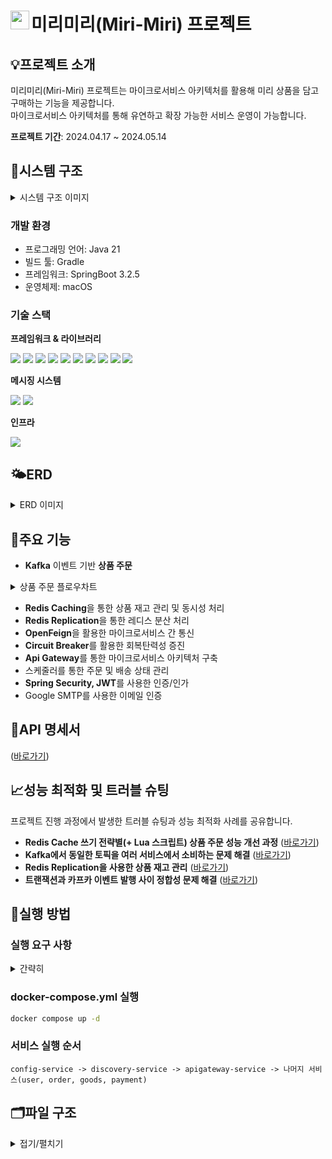 <span style="margin-left: 10px;"><h1><img src="https://github.com/JYeonJun/miri-miri/assets/97449471/44fdd68b-d4d7-4b87-bbef-b0bb439a8f7f" width="30" height="auto" align="left" />미리미리(Miri-Miri) 프로젝트</h1></span>

## 💡**프로젝트 소개**
미리미리(Miri-Miri) 프로젝트는 마이크로서비스 아키텍처를 활용해 미리 상품을 담고 구매하는 기능을 제공합니다.<br/>
마이크로서비스 아키텍처를 통해 유연하고 확장 가능한 서비스 운영이 가능합니다.<br/>

**프로젝트 기간**: 2024.04.17 ~ 2024.05.14

## 🚀**시스템 구조**
<details>
<summary>시스템 구조 이미지</summary>
<div markdown="1">

<p align="center"><img src="https://github.com/JYeonJun/miri-miri/assets/97449471/a8e38ce7-3e0a-4907-9053-0f022343a83f"/></p>

</div>
</details>

### 개발 환경
- 프로그래밍 언어: Java 21
- 빌드 툴: Gradle
- 프레임워크: SpringBoot 3.2.5
- 운영체제: macOS

### 기술 스택
**프레임워크 & 라이브러리**
<div>
    <img src="https://img.shields.io/badge/Spring Boot-6DB33F?style=for-the-badge&logo=Spring Boot&logoColor=white"/>
    <img src="https://img.shields.io/badge/Spring Security-6DB33F?style=for-the-badge&logo=Spring Security&logoColor=white"/>
    <img src="https://img.shields.io/badge/Spring Cloud Gateway-6DB33F?style=for-the-badge&logo=Spring Cloud Gateway&logoColor=white"/>
    <img src="https://img.shields.io/badge/Spring Cloud Netflix Eureka-6DB33F?style=for-the-badge&logo=Spring Cloud Netflix Eureka&logoColor=white"/>
    <img src="https://img.shields.io/badge/Spring Cloud Config-6DB33F?style=for-the-badge&logo=Spring Cloud Config&logoColor=white"/>
    <img src="https://img.shields.io/badge/Spring Cloud Bus-6DB33F?style=for-the-badge&logo=Spring Cloud Bus&logoColor=white"/>
    <img src="https://img.shields.io/badge/Spring Cloud OpenFeign-6DB33F?style=for-the-badge&logo=OpenFeign&logoColor=white"/>
    <img src="https://img.shields.io/badge/Spring Cloud Circuit Breaker-6DB33F?style=for-the-badge&logo=CircuitBreaker&logoColor=white"/>
    <img src="https://img.shields.io/badge/Hibernate-59666C?style=for-the-badge&logo=Hibernate&logoColor=white"/>
    <img src="https://img.shields.io/badge/QueryDSL-59666C?style=for-the-badge&logo=QueryDSL&logoColor=white"/>
</div>

**메시징 시스템**
<div>
    <img src="https://img.shields.io/badge/Apache Kafka-231F20?style=for-the-badge&logo=Apache Kafka&logoColor=white"/>
    <img src="https://img.shields.io/badge/RabbitMQ-FF6600?style=for-the-badge&logo=RabbitMQ&logoColor=white"/>
</div>

**인프라**
<div>
    <img src="https://img.shields.io/badge/Docker-2496ED?style=for-the-badge&logo=Docker&logoColor=white"/>
</div>

## 🌤️**ERD**
<details>
<summary>ERD 이미지</summary>
<div markdown="1">

<p align="center"><img src="https://github.com/JYeonJun/miri-miri/assets/97449471/cdec958a-9c93-4585-807a-3ec80673e957"/></p>

</div>
</details>

## 📌**주요 기능**
- **Kafka** 이벤트 기반 **상품 주문**
<details>
<summary>상품 주문 플로우차트</summary>
<div markdown="1">

<p align="center"><img src="https://github.com/JYeonJun/miri-miri/assets/97449471/27f2efac-6248-4907-9a4e-ad2517f00e66"/></p>

</div>
</details>

- **Redis Caching**을 통한 상품 재고 관리 및 동시성 처리
- **Redis Replication**을 통한 레디스 분산 처리
- **OpenFeign**을 활용한 마이크로서비스 간 통신
- **Circuit Breaker**를 활용한 회복탄력성 증진
- **Api Gateway**를 통한 마이크로서비스 아키텍처 구축
- 스케줄러를 통한 주문 및 배송 상태 관리
- **Spring Security, JWT**를 사용한 인증/인가
- Google SMTP를 사용한 이메일 인증

## 📂**API 명세서**
([바로가기](https://documenter.getpostman.com/view/20733282/2sA3JRaKQo))

## 📈**성능 최적화 및 트러블 슈팅**
프로젝트 진행 과정에서 발생한 트러블 슈팅과 성능 최적화 사례를 공유합니다.<br/>
- **Redis Cache 쓰기 전략별(+ Lua 스크립트) 상품 주문 성능 개선 과정** ([바로가기](https://yenjjun187.tistory.com/1039))
- **Kafka에서 동일한 토픽을 여러 서비스에서 소비하는 문제 해결** ([바로가기](https://yenjjun187.tistory.com/1040))
- **Redis Replication을 사용한 상품 재고 관리** ([바로가기](https://yenjjun187.tistory.com/1042))
- **트랜잭션과 카프카 이벤트 발행 사이 정합성 문제 해결** ([바로가기](https://yenjjun187.tistory.com/1043))

## 🤖실행 방법
### 실행 요구 사항
<details>
<summary>간략히</summary>
<div markdown="1">

1. 빈 폴더 생성
2. application.yml, goods-service.yml, order-service.yml, payment-service.yml, user-service.yml 파일 생성(아래 참고)
3. config-service의 application.yml 파일의 spring.cloud.config.server.native.search-locations 값으로 폴더 위치 지정

**application.yml**
```yaml
token:
  expiration_time: <토큰 만료 시간 단위(밀리초)>
  secret: <JWT 생성에 사용될 시크릿 키>

api:
  gateway:
    ip: <API 게이트웨이 IP 주소>

kafka:
  server: localhost:9092
  # 주문 서비스를 위한 카프카 그룹 ID. 예: 'order-service-group'
  order-group-id: <주문 서비스의 카프카 그룹 ID>
  # 상품 서비스를 위한 카프카 그룹 ID. 예: 'goods-service-group'
  goods-group-id: <상품 서비스의 카프카 그룹 ID>
  # 결제 서비스를 위한 카프카 그룹 ID. 예: 'payment-service-group'
  payment-group-id: <결제 서비스의 카프카 그룹 ID>

miri:
  aes:
    secret-key: AbCdEfGhIjKlMnOpQrStUvWxYz123456
```

**goods-service.yml, order-service.yml, payment-service.yml**
```yaml
database:
  password: mariadb1234
```

**user-service.yml**
```yaml
miri:
  mail:
    username: <이메일 주소>
    password: <구글 앱 비밀번호>

database:
  password: mariadb1234
```

</div>
</details>

### docker-compose.yml 실행
```bash
docker compose up -d
```

### 서비스 실행 순서
```
config-service -> discovery-service -> apigateway-service -> 나머지 서비스(user, order, goods, payment)
```

## 🗂️파일 구조
<details>
<summary>접기/펼치기</summary>
<div markdown="1">

```
📦miri-miri-msa
 ┣ 📂apigateway-service
 ┃ ┣ 📂src
 ┃ ┃ ┣ 📂main
 ┃ ┃ ┃ ┣ 📂generated
 ┃ ┃ ┃ ┣ 📂java
 ┃ ┃ ┃ ┃ ┗ 📂com
 ┃ ┃ ┃ ┃ ┃ ┗ 📂miri
 ┃ ┃ ┃ ┃ ┃ ┃ ┗ 📂apigatewayservice
 ┃ ┃ ┃ ┃ ┃ ┃ ┃ ┣ 📂filter
 ┃ ┃ ┃ ┃ ┃ ┃ ┃ ┃ ┗ 📜JwtAuthorizationFilter.java
 ┃ ┃ ┃ ┃ ┃ ┃ ┃ ┗ 📜ApigatewayServiceApplication.java
 ┃ ┃ ┃ ┗ 📂resources
 ┃ ┃ ┃ ┃ ┣ 📜application-secret.yml
 ┃ ┃ ┃ ┃ ┣ 📜application.yml
 ┃ ┃ ┃ ┃ ┗ 📜bootstrap.yml
 ┃ ┃ ┗ 📂test
 ┃ ┃ ┃ ┗ ...
 ┃ ┣ 📜build.gradle
 ┃ ┣ ...
 ┣ 📂config-service
 ┃ ┣ 📂src
 ┃ ┃ ┣ 📂main
 ┃ ┃ ┃ ┣ 📂java
 ┃ ┃ ┃ ┃ ┗ 📂com
 ┃ ┃ ┃ ┃ ┃ ┗ 📂miri
 ┃ ┃ ┃ ┃ ┃ ┃ ┗ 📂configservice
 ┃ ┃ ┃ ┃ ┃ ┃ ┃ ┗ 📜ConfigServiceApplication.java
 ┃ ┃ ┃ ┗ 📂resources
 ┃ ┃ ┃ ┃ ┗ 📜application.yml
 ┃ ┃ ┗ 📂test
 ┃ ┃ ┃ ┗ ...
 ┃ ┣ 📜build.gradle
 ┃ ┣ ...
 ┣ 📂core-module
 ┃ ┣ 📂src
 ┃ ┃ ┣ 📂main
 ┃ ┃ ┃ ┣ 📂java
 ┃ ┃ ┃ ┃ ┗ 📂com
 ┃ ┃ ┃ ┃ ┃ ┗ 📂miri
 ┃ ┃ ┃ ┃ ┃ ┃ ┗ 📂coremodule
 ┃ ┃ ┃ ┃ ┃ ┃ ┃ ┣ 📂config
 ┃ ┃ ┃ ┃ ┃ ┃ ┃ ┃ ┗ 📜KafkaProperties.java
 ┃ ┃ ┃ ┃ ┃ ┃ ┃ ┣ 📂domain
 ┃ ┃ ┃ ┃ ┃ ┃ ┃ ┃ ┣ 📜BaseTimeEntity.java
 ┃ ┃ ┃ ┃ ┃ ┃ ┃ ┃ ┗ 📜CreatedDateEntity.java
 ┃ ┃ ┃ ┃ ┃ ┃ ┃ ┣ 📂dto
 ┃ ┃ ┃ ┃ ┃ ┃ ┃ ┃ ┣ 📂goods
 ┃ ┃ ┃ ┃ ┃ ┃ ┃ ┃ ┃ ┣ 📜FeignGoodsReqDto.java
 ┃ ┃ ┃ ┃ ┃ ┃ ┃ ┃ ┃ ┗ 📜FeignGoodsRespDto.java
 ┃ ┃ ┃ ┃ ┃ ┃ ┃ ┃ ┣ 📂kafka
 ┃ ┃ ┃ ┃ ┃ ┃ ┃ ┃ ┃ ┣ 📜CancelOrderEventDto.java
 ┃ ┃ ┃ ┃ ┃ ┃ ┃ ┃ ┃ ┣ ...
 ┃ ┃ ┃ ┃ ┃ ┃ ┃ ┃ ┣ 📂order
 ┃ ┃ ┃ ┃ ┃ ┃ ┃ ┃ ┃ ┗ 📜FeignOrderRespDto.java
 ┃ ┃ ┃ ┃ ┃ ┃ ┃ ┃ ┣ 📂wishlist
 ┃ ┃ ┃ ┃ ┃ ┃ ┃ ┃ ┃ ┣ 📜FeignWishListReqDto.java
 ┃ ┃ ┃ ┃ ┃ ┃ ┃ ┃ ┃ ┗ 📜FeignWishListRespDto.java
 ┃ ┃ ┃ ┃ ┃ ┃ ┃ ┃ ┗ 📜ResponseDto.java
 ┃ ┃ ┃ ┃ ┃ ┃ ┃ ┣ 📂handler
 ┃ ┃ ┃ ┃ ┃ ┃ ┃ ┃ ┣ 📂aop
 ┃ ┃ ┃ ┃ ┃ ┃ ┃ ┃ ┃ ┗ 📜CustomValidationAdvice.java
 ┃ ┃ ┃ ┃ ┃ ┃ ┃ ┃ ┣ 📂ex
 ┃ ┃ ┃ ┃ ┃ ┃ ┃ ┃ ┃ ┣ 📜CustomApiException.java
 ┃ ┃ ┃ ┃ ┃ ┃ ┃ ┃ ┃ ┣ ...
 ┃ ┃ ┃ ┃ ┃ ┃ ┃ ┃ ┗ 📜CustomExceptionHandler.java
 ┃ ┃ ┃ ┃ ┃ ┃ ┃ ┣ 📂vo
 ┃ ┃ ┃ ┃ ┃ ┃ ┃ ┃ ┗ 📜KafkaVO.java
 ┃ ┃ ┃ ┃ ┃ ┃ ┃ ┗ 📜CoreModuleApplication.java
 ┃ ┃ ┃ ┗ 📂resources
 ┃ ┃ ┃ ┃ ┗ 📜application.yml
 ┃ ┃ ┗ 📂test
 ┃ ┃ ┃ ┗ ...
 ┃ ┣ 📜build.gradle
 ┃ ┣ ...
 ┣ 📂discovery-service
 ┃ ┣ 📂src
 ┃ ┃ ┣ 📂main
 ┃ ┃ ┃ ┣ 📂java
 ┃ ┃ ┃ ┃ ┗ 📂com
 ┃ ┃ ┃ ┃ ┃ ┗ 📂miri
 ┃ ┃ ┃ ┃ ┃ ┃ ┗ 📂discoveryservice
 ┃ ┃ ┃ ┃ ┃ ┃ ┃ ┗ 📜DiscoveryServiceApplication.java
 ┃ ┃ ┃ ┗ 📂resources
 ┃ ┃ ┃ ┃ ┗ 📜application.yml
 ┃ ┃ ┗ 📂test
 ┃ ┃ ┃ ┗ 📂java
 ┃ ┃ ┃ ┃ ┗ 📂com
 ┃ ┃ ┃ ┃ ┃ ┗ 📂miri
 ┃ ┃ ┃ ┃ ┃ ┃ ┗ 📂discoveryservice
 ┃ ┃ ┃ ┃ ┃ ┃ ┃ ┗ 📜DiscoveryServiceApplicationTests.java
 ┃ ┣ 📜build.gradle
 ┃ ┣ ...
 ┣ 📂goods-service
 ┃ ┣ 📂src
 ┃ ┃ ┣ 📂main
 ┃ ┃ ┃ ┣ 📂java
 ┃ ┃ ┃ ┃ ┗ 📂com
 ┃ ┃ ┃ ┃ ┃ ┗ 📂miri
 ┃ ┃ ┃ ┃ ┃ ┃ ┗ 📂goodsservice
 ┃ ┃ ┃ ┃ ┃ ┃ ┃ ┣ 📂client
 ┃ ┃ ┃ ┃ ┃ ┃ ┃ ┃ ┗ 📜UserServiceClient.java
 ┃ ┃ ┃ ┃ ┃ ┃ ┃ ┣ 📂config
 ┃ ┃ ┃ ┃ ┃ ┃ ┃ ┃ ┣ 📂kafka
 ┃ ┃ ┃ ┃ ┃ ┃ ┃ ┃ ┃ ┣ 📜KafkaConsumerConfig.java
 ┃ ┃ ┃ ┃ ┃ ┃ ┃ ┃ ┃ ┗ 📜KafkaProducerConfig.java
 ┃ ┃ ┃ ┃ ┃ ┃ ┃ ┃ ┣ 📂redis
 ┃ ┃ ┃ ┃ ┃ ┃ ┃ ┃ ┃ ┣ 📜RedisConfig.java
 ┃ ┃ ┃ ┃ ┃ ┃ ┃ ┃ ┃ ┗ 📜RedisProperties.java
 ┃ ┃ ┃ ┃ ┃ ┃ ┃ ┃ ┣ 📜Resilience4JConfig.java
 ┃ ┃ ┃ ┃ ┃ ┃ ┃ ┃ ┗ 📜SecurityConfig.java
 ┃ ┃ ┃ ┃ ┃ ┃ ┃ ┣ 📂controller
 ┃ ┃ ┃ ┃ ┃ ┃ ┃ ┃ ┣ 📜GoodsApiController.java
 ┃ ┃ ┃ ┃ ┃ ┃ ┃ ┃ ┣ ...
 ┃ ┃ ┃ ┃ ┃ ┃ ┃ ┣ 📂domain
 ┃ ┃ ┃ ┃ ┃ ┃ ┃ ┃ ┣ 📂goods
 ┃ ┃ ┃ ┃ ┃ ┃ ┃ ┃ ┃ ┣ 📜Goods.java
 ┃ ┃ ┃ ┃ ┃ ┃ ┃ ┃ ┃ ┣ ...
 ┃ ┃ ┃ ┃ ┃ ┃ ┃ ┃ ┗ 📂wishlist
 ┃ ┃ ┃ ┃ ┃ ┃ ┃ ┃ ┃ ┣ 📜WishList.java
 ┃ ┃ ┃ ┃ ┃ ┃ ┃ ┃ ┃ ┣ ...
 ┃ ┃ ┃ ┃ ┃ ┃ ┃ ┣ 📂dto
 ┃ ┃ ┃ ┃ ┃ ┃ ┃ ┃ ┣ 📂goods
 ┃ ┃ ┃ ┃ ┃ ┃ ┃ ┃ ┃ ┣ 📜RequestGoodsDto.java
 ┃ ┃ ┃ ┃ ┃ ┃ ┃ ┃ ┃ ┗ 📜ResponseGoodsDto.java
 ┃ ┃ ┃ ┃ ┃ ┃ ┃ ┃ ┗ 📂wishlist
 ┃ ┃ ┃ ┃ ┃ ┃ ┃ ┃ ┃ ┣ 📜RequestWishListDto.java
 ┃ ┃ ┃ ┃ ┃ ┃ ┃ ┃ ┃ ┗ 📜ResponseWishListDto.java
 ┃ ┃ ┃ ┃ ┃ ┃ ┃ ┣ 📂dummy
 ┃ ┃ ┃ ┃ ┃ ┃ ┃ ┃ ┣ 📜DummyDevInit.java
 ┃ ┃ ┃ ┃ ┃ ┃ ┃ ┃ ┗ 📜DummyObject.java
 ┃ ┃ ┃ ┃ ┃ ┃ ┃ ┣ 📂event
 ┃ ┃ ┃ ┃ ┃ ┃ ┃ ┃ ┣ 📜GoodsToOrderEvent.java
 ┃ ┃ ┃ ┃ ┃ ┃ ┃ ┃ ┗ 📜GoodsToOrderEventListener.java
 ┃ ┃ ┃ ┃ ┃ ┃ ┃ ┣ 📂facade
 ┃ ┃ ┃ ┃ ┃ ┃ ┃ ┃ ┗ 📜RedissonLockStockFacade.java
 ┃ ┃ ┃ ┃ ┃ ┃ ┃ ┣ 📂service
 ┃ ┃ ┃ ┃ ┃ ┃ ┃ ┃ ┣ 📂goods
 ┃ ┃ ┃ ┃ ┃ ┃ ┃ ┃ ┃ ┣ 📜GoodsInternalService.java
 ┃ ┃ ┃ ┃ ┃ ┃ ┃ ┃ ┃ ┣ 📜GoodsInternalServiceImpl.java
 ┃ ┃ ┃ ┃ ┃ ┃ ┃ ┃ ┃ ┣ 📜GoodsService.java
 ┃ ┃ ┃ ┃ ┃ ┃ ┃ ┃ ┃ ┗ 📜GoodsServiceImpl.java
 ┃ ┃ ┃ ┃ ┃ ┃ ┃ ┃ ┣ 📂kafka
 ┃ ┃ ┃ ┃ ┃ ┃ ┃ ┃ ┃ ┣ 📜KafkaReceiver.java
 ┃ ┃ ┃ ┃ ┃ ┃ ┃ ┃ ┃ ┗ 📜KafkaSender.java
 ┃ ┃ ┃ ┃ ┃ ┃ ┃ ┃ ┣ 📂redis
 ┃ ┃ ┃ ┃ ┃ ┃ ┃ ┃ ┃ ┗ 📜RedisStockService.java
 ┃ ┃ ┃ ┃ ┃ ┃ ┃ ┃ ┣ 📂wishlist
 ┃ ┃ ┃ ┃ ┃ ┃ ┃ ┃ ┃ ┣ 📜WishListService.java
 ┃ ┃ ┃ ┃ ┃ ┃ ┃ ┃ ┃ ┗ 📜WishListServiceImpl.java
 ┃ ┃ ┃ ┃ ┃ ┃ ┃ ┃ ┗ 📜DatabaseSyncScheduler.java
 ┃ ┃ ┃ ┃ ┃ ┃ ┃ ┗ 📜GoodsServiceApplication.java
 ┃ ┃ ┃ ┗ 📂resources
 ┃ ┃ ┃ ┃ ┣ 📂db
 ┃ ┃ ┃ ┃ ┃ ┗ 📜teardown.sql
 ┃ ┃ ┃ ┃ ┣ 📜application-test.yml
 ┃ ┃ ┃ ┃ ┣ 📜application.yml
 ┃ ┃ ┃ ┃ ┗ 📜bootstrap.yml
 ┃ ┃ ┗ 📂test
 ┃ ┃ ┃ ┗ ...
 ┃ ┣ 📜build.gradle
 ┃ ┣ ...
 ┣ 📂order-service
 ┃ ┣ 📂src
 ┃ ┃ ┣ 📂main
 ┃ ┃ ┃ ┣ 📂java
 ┃ ┃ ┃ ┃ ┗ 📂com
 ┃ ┃ ┃ ┃ ┃ ┗ 📂miri
 ┃ ┃ ┃ ┃ ┃ ┃ ┗ 📂orderservice
 ┃ ┃ ┃ ┃ ┃ ┃ ┃ ┣ 📂client
 ┃ ┃ ┃ ┃ ┃ ┃ ┃ ┃ ┗ 📜GoodsServiceClient.java
 ┃ ┃ ┃ ┃ ┃ ┃ ┃ ┣ 📂config
 ┃ ┃ ┃ ┃ ┃ ┃ ┃ ┃ ┣ 📂kafka
 ┃ ┃ ┃ ┃ ┃ ┃ ┃ ┃ ┃ ┣ 📜KafkaConsumerConfig.java
 ┃ ┃ ┃ ┃ ┃ ┃ ┃ ┃ ┃ ┗ 📜KafkaProducerConfig.java
 ┃ ┃ ┃ ┃ ┃ ┃ ┃ ┃ ┣ 📜Resilience4JConfig.java
 ┃ ┃ ┃ ┃ ┃ ┃ ┃ ┃ ┗ 📜SecurityConfig.java
 ┃ ┃ ┃ ┃ ┃ ┃ ┃ ┣ 📂controller
 ┃ ┃ ┃ ┃ ┃ ┃ ┃ ┃ ┗ 📜OrderApiController.java
 ┃ ┃ ┃ ┃ ┃ ┃ ┃ ┣ 📂domain
 ┃ ┃ ┃ ┃ ┃ ┃ ┃ ┃ ┣ 📂order
 ┃ ┃ ┃ ┃ ┃ ┃ ┃ ┃ ┃ ┣ 📜Order.java
 ┃ ┃ ┃ ┃ ┃ ┃ ┃ ┃ ┃ ┣ ...
 ┃ ┃ ┃ ┃ ┃ ┃ ┃ ┃ ┣ 📂returnrequest
 ┃ ┃ ┃ ┃ ┃ ┃ ┃ ┃ ┃ ┣ 📜ReturnRequest.java
 ┃ ┃ ┃ ┃ ┃ ┃ ┃ ┃ ┃ ┣ ...
 ┃ ┃ ┃ ┃ ┃ ┃ ┃ ┃ ┗ 📂shipping
 ┃ ┃ ┃ ┃ ┃ ┃ ┃ ┃ ┃ ┣ 📜Shipping.java
 ┃ ┃ ┃ ┃ ┃ ┃ ┃ ┃ ┃ ┣ ...
 ┃ ┃ ┃ ┃ ┃ ┃ ┃ ┣ 📂dto
 ┃ ┃ ┃ ┃ ┃ ┃ ┃ ┃ ┗ 📂order
 ┃ ┃ ┃ ┃ ┃ ┃ ┃ ┃ ┃ ┣ 📜RequestOrderDto.java
 ┃ ┃ ┃ ┃ ┃ ┃ ┃ ┃ ┃ ┗ 📜ResponseOrderDto.java
 ┃ ┃ ┃ ┃ ┃ ┃ ┃ ┣ 📂dummy
 ┃ ┃ ┃ ┃ ┃ ┃ ┃ ┃ ┗ 📜DummyObject.java
 ┃ ┃ ┃ ┃ ┃ ┃ ┃ ┣ 📂event
 ┃ ┃ ┃ ┃ ┃ ┃ ┃ ┃ ┣ 📜CancelOrderEvent.java
 ┃ ┃ ┃ ┃ ┃ ┃ ┃ ┃ ┣ ...
 ┃ ┃ ┃ ┃ ┃ ┃ ┃ ┣ 📂service
 ┃ ┃ ┃ ┃ ┃ ┃ ┃ ┃ ┣ 📂kafka
 ┃ ┃ ┃ ┃ ┃ ┃ ┃ ┃ ┃ ┣ 📜KafkaReceiver.java
 ┃ ┃ ┃ ┃ ┃ ┃ ┃ ┃ ┃ ┗ 📜KafkaSender.java
 ┃ ┃ ┃ ┃ ┃ ┃ ┃ ┃ ┗ 📂order
 ┃ ┃ ┃ ┃ ┃ ┃ ┃ ┃ ┃ ┣ 📜OrderService.java
 ┃ ┃ ┃ ┃ ┃ ┃ ┃ ┃ ┃ ┣ 📜OrderServiceImpl.java
 ┃ ┃ ┃ ┃ ┃ ┃ ┃ ┃ ┃ ┗ 📜OrderStatusScheduler.java
 ┃ ┃ ┃ ┃ ┃ ┃ ┃ ┣ 📂util
 ┃ ┃ ┃ ┃ ┃ ┃ ┃ ┃ ┣ 📜AESUtils.java
 ┃ ┃ ┃ ┃ ┃ ┃ ┃ ┃ ┣ ...
 ┃ ┃ ┃ ┃ ┃ ┃ ┃ ┗ 📜OrderServiceApplication.java
 ┃ ┃ ┃ ┗ 📂resources
 ┃ ┃ ┃ ┃ ┣ 📂db
 ┃ ┃ ┃ ┃ ┃ ┗ 📜teardown.sql
 ┃ ┃ ┃ ┃ ┣ 📜application-test.yml
 ┃ ┃ ┃ ┃ ┣ 📜application.yml
 ┃ ┃ ┃ ┃ ┗ 📜bootstrap.yml
 ┃ ┃ ┗ 📂test
 ┃ ┃ ┃ ┗ ...
 ┃ ┣ 📜build.gradle
 ┃ ┣ ...
 ┣ 📂payment-service
 ┃ ┣ 📂src
 ┃ ┃ ┣ 📂main
 ┃ ┃ ┃ ┣ 📂java
 ┃ ┃ ┃ ┃ ┗ 📂com
 ┃ ┃ ┃ ┃ ┃ ┗ 📂miri
 ┃ ┃ ┃ ┃ ┃ ┃ ┗ 📂paymentservice
 ┃ ┃ ┃ ┃ ┃ ┃ ┃ ┣ 📂config
 ┃ ┃ ┃ ┃ ┃ ┃ ┃ ┃ ┣ 📂kafka
 ┃ ┃ ┃ ┃ ┃ ┃ ┃ ┃ ┃ ┣ 📜KafkaConsumerConfig.java
 ┃ ┃ ┃ ┃ ┃ ┃ ┃ ┃ ┃ ┗ 📜KafkaProducerConfig.java
 ┃ ┃ ┃ ┃ ┃ ┃ ┃ ┃ ┗ 📜SecurityConfig.java
 ┃ ┃ ┃ ┃ ┃ ┃ ┃ ┣ 📂domain
 ┃ ┃ ┃ ┃ ┃ ┃ ┃ ┃ ┗ 📂payment
 ┃ ┃ ┃ ┃ ┃ ┃ ┃ ┃ ┃ ┣ 📜Payment.java
 ┃ ┃ ┃ ┃ ┃ ┃ ┃ ┃ ┃ ┣ 📜PaymentRepository.java
 ┃ ┃ ┃ ┃ ┃ ┃ ┃ ┃ ┃ ┗ 📜PaymentStatus.java
 ┃ ┃ ┃ ┃ ┃ ┃ ┃ ┣ 📂event
 ┃ ┃ ┃ ┃ ┃ ┃ ┃ ┃ ┣ 📜PaymentAbortedEvent.java
 ┃ ┃ ┃ ┃ ┃ ┃ ┃ ┃ ┗ 📜PaymentAbortedEventListener.java
 ┃ ┃ ┃ ┃ ┃ ┃ ┃ ┣ 📂service
 ┃ ┃ ┃ ┃ ┃ ┃ ┃ ┃ ┣ 📂kafka
 ┃ ┃ ┃ ┃ ┃ ┃ ┃ ┃ ┃ ┣ 📜KafkaReceiver.java
 ┃ ┃ ┃ ┃ ┃ ┃ ┃ ┃ ┃ ┗ 📜KafkaSender.java
 ┃ ┃ ┃ ┃ ┃ ┃ ┃ ┃ ┗ 📂payment
 ┃ ┃ ┃ ┃ ┃ ┃ ┃ ┃ ┃ ┣ 📜PaymentService.java
 ┃ ┃ ┃ ┃ ┃ ┃ ┃ ┃ ┃ ┗ 📜PaymentServiceImpl.java
 ┃ ┃ ┃ ┃ ┃ ┃ ┃ ┗ 📜PaymentServiceApplication.java
 ┃ ┃ ┃ ┗ 📂resources
 ┃ ┃ ┃ ┃ ┣ 📜application-test.yml
 ┃ ┃ ┃ ┃ ┣ 📜application.yml
 ┃ ┃ ┃ ┃ ┗ 📜bootstrap.yml
 ┃ ┃ ┗ 📂test
 ┃ ┃ ┃ ┗ ...
 ┃ ┣ 📜build.gradle
 ┃ ┣ ...
 ┣ 📂user-service
 ┃ ┣ 📂src
 ┃ ┃ ┣ 📂main
 ┃ ┃ ┃ ┣ 📂java
 ┃ ┃ ┃ ┃ ┗ 📂com
 ┃ ┃ ┃ ┃ ┃ ┗ 📂miri
 ┃ ┃ ┃ ┃ ┃ ┃ ┗ 📂userservice
 ┃ ┃ ┃ ┃ ┃ ┃ ┃ ┣ 📂client
 ┃ ┃ ┃ ┃ ┃ ┃ ┃ ┃ ┣ 📜GoodsServiceClient.java
 ┃ ┃ ┃ ┃ ┃ ┃ ┃ ┃ ┗ 📜OrderServiceClient.java
 ┃ ┃ ┃ ┃ ┃ ┃ ┃ ┣ 📂config
 ┃ ┃ ┃ ┃ ┃ ┃ ┃ ┃ ┣ 📂redis
 ┃ ┃ ┃ ┃ ┃ ┃ ┃ ┃ ┃ ┣ 📜RedisConfig.java
 ┃ ┃ ┃ ┃ ┃ ┃ ┃ ┃ ┃ ┗ 📜RedisProperties.java
 ┃ ┃ ┃ ┃ ┃ ┃ ┃ ┃ ┣ 📜Resilience4JConfig.java
 ┃ ┃ ┃ ┃ ┃ ┃ ┃ ┃ ┗ 📜SecurityConfig.java
 ┃ ┃ ┃ ┃ ┃ ┃ ┃ ┣ 📂controller
 ┃ ┃ ┃ ┃ ┃ ┃ ┃ ┃ ┣ 📜EmailVerificationApiController.java
 ┃ ┃ ┃ ┃ ┃ ┃ ┃ ┃ ┣ 📜UserApiController.java
 ┃ ┃ ┃ ┃ ┃ ┃ ┃ ┃ ┗ 📜UserClientController.java
 ┃ ┃ ┃ ┃ ┃ ┃ ┃ ┣ 📂domain
 ┃ ┃ ┃ ┃ ┃ ┃ ┃ ┃ ┣ 📂email
 ┃ ┃ ┃ ┃ ┃ ┃ ┃ ┃ ┃ ┣ 📜EmailVerificationCode.java
 ┃ ┃ ┃ ┃ ┃ ┃ ┃ ┃ ┃ ┗ 📜EmailVerificationCodeRepository.java
 ┃ ┃ ┃ ┃ ┃ ┃ ┃ ┃ ┗ 📂user
 ┃ ┃ ┃ ┃ ┃ ┃ ┃ ┃ ┃ ┣ 📜User.java
 ┃ ┃ ┃ ┃ ┃ ┃ ┃ ┃ ┃ ┣ 📜UserRepository.java
 ┃ ┃ ┃ ┃ ┃ ┃ ┃ ┃ ┃ ┗ 📜UserRole.java
 ┃ ┃ ┃ ┃ ┃ ┃ ┃ ┣ 📂dto
 ┃ ┃ ┃ ┃ ┃ ┃ ┃ ┃ ┗ 📂user
 ┃ ┃ ┃ ┃ ┃ ┃ ┃ ┃ ┃ ┣ 📜RequestUserDto.java
 ┃ ┃ ┃ ┃ ┃ ┃ ┃ ┃ ┃ ┗ 📜ResponseUserDto.java
 ┃ ┃ ┃ ┃ ┃ ┃ ┃ ┣ 📂dummy
 ┃ ┃ ┃ ┃ ┃ ┃ ┃ ┃ ┣ 📜DummyDevInit.java
 ┃ ┃ ┃ ┃ ┃ ┃ ┃ ┃ ┗ 📜DummyObject.java
 ┃ ┃ ┃ ┃ ┃ ┃ ┃ ┣ 📂security
 ┃ ┃ ┃ ┃ ┃ ┃ ┃ ┃ ┣ 📂filter
 ┃ ┃ ┃ ┃ ┃ ┃ ┃ ┃ ┃ ┗ 📜JwtAuthenticationFilter.java
 ┃ ┃ ┃ ┃ ┃ ┃ ┃ ┃ ┣ 📜PrincipalDetails.java
 ┃ ┃ ┃ ┃ ┃ ┃ ┃ ┃ ┗ 📜PrincipalDetailsService.java
 ┃ ┃ ┃ ┃ ┃ ┃ ┃ ┣ 📂service
 ┃ ┃ ┃ ┃ ┃ ┃ ┃ ┃ ┣ 📂email
 ┃ ┃ ┃ ┃ ┃ ┃ ┃ ┃ ┃ ┣ 📜EmailVerificationService.java
 ┃ ┃ ┃ ┃ ┃ ┃ ┃ ┃ ┃ ┗ 📜EmailVerificationServiceImpl.java
 ┃ ┃ ┃ ┃ ┃ ┃ ┃ ┃ ┗ 📂user
 ┃ ┃ ┃ ┃ ┃ ┃ ┃ ┃ ┃ ┣ 📜UserService.java
 ┃ ┃ ┃ ┃ ┃ ┃ ┃ ┃ ┃ ┗ 📜UserServiceImpl.java
 ┃ ┃ ┃ ┃ ┃ ┃ ┃ ┣ 📂util
 ┃ ┃ ┃ ┃ ┃ ┃ ┃ ┃ ┣ 📜AESUtils.java
 ┃ ┃ ┃ ┃ ┃ ┃ ┃ ┃ ┣ 📜CustomResponseUtil.java
 ┃ ┃ ┃ ┃ ┃ ┃ ┃ ┃ ┗ 📜StringEncryptUniqueConverter.java
 ┃ ┃ ┃ ┃ ┃ ┃ ┃ ┗ 📜UserServiceApplication.java
 ┃ ┃ ┃ ┗ 📂resources
 ┃ ┃ ┃ ┃ ┣ 📂db
 ┃ ┃ ┃ ┃ ┃ ┗ 📜teardown.sql
 ┃ ┃ ┃ ┃ ┣ 📜application-test.yml
 ┃ ┃ ┃ ┃ ┣ 📜application.yml
 ┃ ┃ ┃ ┃ ┗ 📜bootstrap.yml
 ┃ ┃ ┗ 📂test
 ┃ ┃ ┃ ┗ ...
 ┃ ┣ 📜build.gradle
 ┃ ┣ ...
 ┣ 📜build.gradle
 ┣ 📜docker-compose.yml
 ┗ 📜settings.gradle
 ┣ …
```

</div>
</details>
